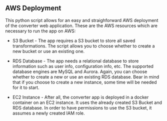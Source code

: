 ## AWS Deployment

This python script allows for an easy and straighforward AWS deployment of the converter
web application. These are the AWS resources which are necessary to run the app on AWS:

* S3 Bucket - The app requires a S3 bucket to store all saved transformations. The script
allows you to choose whether to create a new bucket or use an existing one.

* RDS Database - The app needs a relational database to store information such as user
info, configuration info, etc. The supported database engines are MySQL and Aurora. Again,
you can choose whether to create a new or use an existing RDS database. Bear in mind that
if you choose to create a new instance, some time will be needed for it to start.

* EC2 Instance - After all, the converter app is deployed in a docker container on an 
EC2 instance. It uses the already created S3 Bucket and RDS database. In order to have permissions to use the S3 bucket, it assumes a newly created IAM role.

